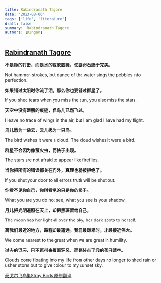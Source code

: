 ```yaml
---
title: Rabindranath Tagore
date: '2023-08-06'
tags: ['life', 'literature']
draft: false
summary:  Rabindranath Tagore
authors: [Dingan]
---
```


## [Rabindranath Tagore](https://en.wikipedia.org/wiki/Rabindranath_Tagore)

**不是锤的打击，而是水的载歌载舞，使鹅卵石臻于完美。**

Not hammer-strokes, but dance of the water sings the pebbles into perfection.

**如果错过太阳时你流了泪，那么你也要错过群星了。**

If you shed tears when you miss the sun, you also miss the stars.

**天空中没有翅膀的痕迹，但鸟儿已然飞过。**

I leave no trace of wings in the air, but I am glad I have had my flight.

**鸟儿愿为一朵云，云儿愿为一只鸟。**

The bird wishes it were a cloud. The cloud wishes it were a bird.

**群星不会因为像萤火虫，而怯于出现。**

The stars are not afraid to appear like fireflies.

**当你把所有的错误都关在门外，真理也就被拒绝了。**

If you shut your door to all errors truth will be shut out.

**你看不见你自己，你所看见的只是你的影子。**

What you are you do not see, what you see is your shadow.

**月儿把光明遍照在天上，却把黑斑留给自己。**

The moon has her light all over the sky, her dark spots to herself.

**离我们最近的地方，路程却最遥远。我们最谦卑时，才最接近伟大。**

We come nearest to the great when we are great in humility.

**过去的浮云，已不再带来骤雨狂风，而是装点了我的落日晴空。**

Clouds come floating into my life from other days no longer to shed rain or usher storm but to give colour to my sunset sky.

[泰戈尔飞鸟集Stray Birds 原创翻译](https://zhuanlan.zhihu.com/p/565756625)
